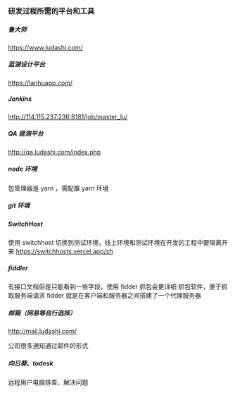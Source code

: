 ### 研发过程所需的平台和工具

##### 鲁大师

https://www.ludashi.com/

##### 蓝湖设计平台

https://lanhuapp.com/

##### Jenkins

http://114.115.237.236:8181/job/master_lu/

##### QA 提测平台

http://qa.ludashi.com/index.php

##### node 环境

包管理器是 yarn ，需配置 yarn 环境

##### git 环境

##### SwitchHost

使用 switchhost 切换到测试环境，线上环境和测试环境在开发的工程中要隔离开来
https://switchhosts.vercel.app/zh

##### fiddler

有接口文档但是只能看到一些字段，使用 fidder 抓包会更详细
抓包软件，便于抓取服务端请求
fidder 就是在客户端和服务器之间搭建了一个代理服务器

##### 邮箱（网易等自行选择）

http://mail.ludashi.com/

公司很多通知通过邮件的形式

##### 向日葵、todesk

远程用户电脑排查、解决问题
